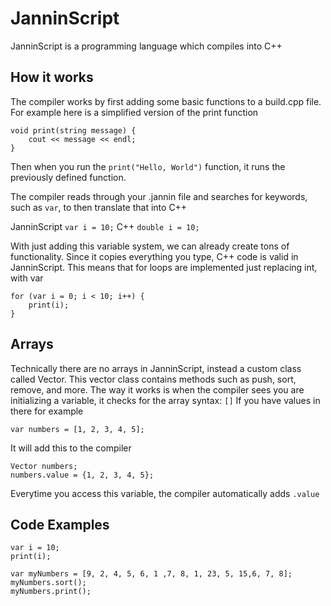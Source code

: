 # JanninScript

JanninScript is a programming language which compiles into C++

## How it works

The compiler works by first adding some basic functions to a build.cpp file.
For example here is a simplified version of the print function

```
void print(string message) {
    cout << message << endl;
}
```

Then when you run the `print("Hello, World")` function, it runs the previously defined function.

The compiler reads through your .jannin file and searches for keywords, such as `var`, to then translate that into C++

JanninScript
`var i = 10;`
C++
`double i = 10;`

With just adding this variable system, we can already create tons of functionality. Since it copies everything you type, C++ code is valid in JanninScript. This means that for loops are implemented just replacing int, with var

```
for (var i = 0; i < 10; i++) {
    print(i);
}
```

## Arrays

Technically there are no arrays in JanninScript, instead a custom class called Vector. This vector class contains methods such as push, sort, remove, and more. The way it works is when the compiler sees you are initializing a variable, it checks for the array syntax: `[]`
If you have values in there for example

```
var numbers = [1, 2, 3, 4, 5];
```

It will add this to the compiler

```
Vector numbers;
numbers.value = {1, 2, 3, 4, 5};
```

Everytime you access this variable, the compiler automatically adds `.value`

## Code Examples

```
var i = 10;
print(i);
```

```
var myNumbers = [9, 2, 4, 5, 6, 1 ,7, 8, 1, 23, 5, 15,6, 7, 8];
myNumbers.sort();
myNumbers.print();
```
